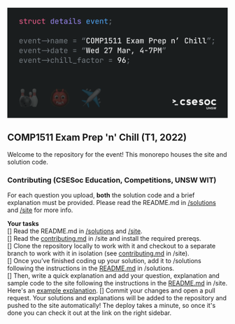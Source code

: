 ![Event image](site/public/og.png)

## COMP1511 Exam Prep 'n' Chill (T1, 2022)

Welcome to the repository for the event! This monorepo houses the site and solution code.

### Contributing (CSESoc Education, Competitions, UNSW WIT)

For each question you upload, **both** the solution code and a brief explanation must be provided. Please read the README.md in [/solutions](solutions/README.md) and [/site](site/readme.md) for more info.

**Your tasks**  
[] Read the README.md in [/solutions](solutions/README.md) and [/site](site/readme.md).  
[] Read the [contributing.md](site/contributing.md) in /site and install the required prereqs.  
[] Clone the repository locally to work with it and checkout to a separate branch to work with it in isolation (see [contributing.md](site/contributing.md) in /site).  
[] Once you’ve finished coding up your solution, add it to /solutions following the instructions in the [README.md](solutions/README.md) in /solutions.  
[] Then, write a quick explanation and add your question, explanation and sample code to the site following the instructions in the [README.md](site/readme.md) in /site. Here's an [example explanation](https://comp1511-revision-t1-2022.vercel.app/questions/spongebob/problem).
[] Commit your changes and open a pull request. Your solutions and explanations will be added to the repository and pushed to the site automatically! The deploy takes a minute, so once it's done you can check it out at the link on the right sidebar.
